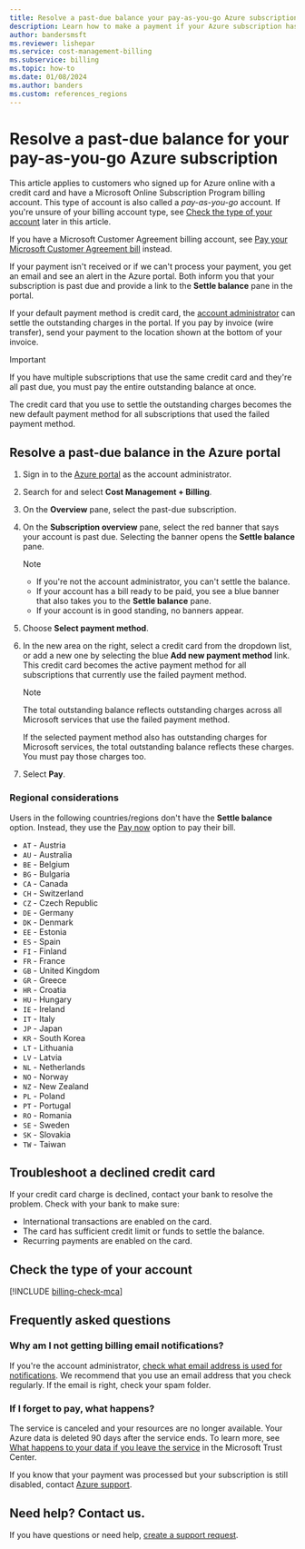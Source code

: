 ```yaml
---
title: Resolve a past-due balance your pay-as-you-go Azure subscription
description: Learn how to make a payment if your Azure subscription has a past-due balance.
author: bandersmsft
ms.reviewer: lishepar
ms.service: cost-management-billing
ms.subservice: billing
ms.topic: how-to
ms.date: 01/08/2024
ms.author: banders
ms.custom: references_regions
---
```


# Resolve a past-due balance for your pay-as-you-go Azure subscription

This article applies to customers who signed up for Azure online with a credit card and have a Microsoft Online Subscription Program billing account. This type of account is also called a *pay-as-you-go* account. If you're unsure of your billing account type, see [Check the type of your account](#check-the-type-of-your-account) later in this article.

If you have a Microsoft Customer Agreement billing account, see [Pay your Microsoft Customer Agreement bill](../understand/pay-bill.md) instead.

If your payment isn't received or if we can't process your payment, you get an email and see an alert in the Azure portal. Both inform you that your subscription is past due and provide a link to the **Settle balance** pane in the portal.

If your default payment method is credit card, the [account administrator](add-change-subscription-administrator.md#whoisaa) can settle the outstanding charges in the portal. If you pay by invoice (wire transfer), send your payment to the location shown at the bottom of your invoice.

> [!IMPORTANT]
> If you have multiple subscriptions that use the same credit card and they're all past due, you must pay the entire outstanding balance at once.
>
> The credit card that you use to settle the outstanding charges becomes the new default payment method for all subscriptions that used the failed payment method.

## Resolve a past-due balance in the Azure portal

1. Sign in to the [Azure portal](https://portal.azure.com) as the account administrator.
1. Search for and select **Cost Management + Billing**.
1. On the **Overview** pane, select the past-due subscription.
1. On the **Subscription overview** pane, select the red banner that says your account is past due. Selecting the banner opens the **Settle balance** pane.

    > [!NOTE]
    > - If you're not the account administrator, you can't settle the balance.
    > - If your account has a bill ready to be paid, you see a blue banner that also takes you to the **Settle balance** pane.
    > - If your account is in good standing, no banners appear.
1. Choose **Select payment method**.
1. In the new area on the right, select a credit card from the dropdown list, or add a new one by selecting the blue **Add new payment method** link. This credit card becomes the active payment method for all subscriptions that currently use the failed payment method.

    > [!NOTE]
    > The total outstanding balance reflects outstanding charges across all Microsoft services that use the failed payment method.
    >
    > If the selected payment method also has outstanding charges for Microsoft services, the total outstanding balance reflects these charges. You must pay those charges too.
1. Select **Pay**.

### Regional considerations

Users in the following countries/regions don't have the **Settle balance** option. Instead, they use the [Pay now](../understand/pay-bill.md#pay-now-in-the-azure-portal) option to pay their bill.

- `AT` - Austria
- `AU` - Australia
- `BE` - Belgium
- `BG` - Bulgaria
- `CA` - Canada
- `CH` - Switzerland
- `CZ` - Czech Republic
- `DE` - Germany
- `DK` - Denmark
- `EE` - Estonia
- `ES` - Spain
- `FI` - Finland
- `FR` - France
- `GB` - United Kingdom
- `GR` - Greece
- `HR` - Croatia
- `HU` - Hungary
- `IE` - Ireland
- `IT` - Italy
- `JP` - Japan
- `KR` - South Korea
- `LT` - Lithuania
- `LV` - Latvia
- `NL` - Netherlands
- `NO` - Norway
- `NZ` - New Zealand
- `PL` - Poland
- `PT` - Portugal
- `RO` - Romania
- `SE` - Sweden
- `SK` - Slovakia
- `TW` - Taiwan

## Troubleshoot a declined credit card

If your credit card charge is declined, contact your bank to resolve the problem. Check with your bank to make sure:

- International transactions are enabled on the card.
- The card has sufficient credit limit or funds to settle the balance.
- Recurring payments are enabled on the card.

## Check the type of your account

[!INCLUDE [billing-check-mca](../../../includes/billing-check-account-type.md)]

## Frequently asked questions

### Why am I not getting billing email notifications?

If you're the account administrator, [check what email address is used for notifications](change-azure-account-profile.yml). We recommend that you use an email address that you check regularly. If the email is right, check your spam folder.

### If I forget to pay, what happens?

The service is canceled and your resources are no longer available. Your Azure data is deleted 90 days after the service ends. To learn more, see [What happens to your data if you leave the service](https://go.microsoft.com/fwLink/p/?LinkID=822930&clcid=0x409) in the Microsoft Trust Center.

If you know that your payment was processed but your subscription is still disabled, contact [Azure support](https://portal.azure.com/#blade/Microsoft_Azure_Support/HelpAndSupportBlade).

## Need help? Contact us.

If you have questions or need help, [create a support request](https://go.microsoft.com/fwlink/?linkid=2083458).
